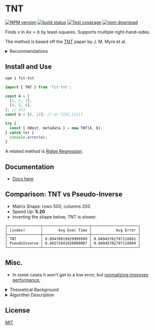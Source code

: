 # TNT

[![NPM version][npm-image]][npm-url]
[![build status][ci-image]][ci-url]
[![Test coverage][codecov-image]][codecov-url]
[![npm download][download-image]][download-url]

<!--
[![DOI](https://zenodo.org/badge/DOI/[DOINUMBER]/zenodo.8189402.svg)](https://doi.org/[DOINUMBER]/zenodo.8189402) -->

Finds $x$ in $A x = b$ by least-squares. Supports multiple right-hand-sides.

The method is based off the [TNT](https://ieeexplore.ieee.org/abstract/document/8425520) paper by J. M. Myre et al.

<details>
<summary>Recommendations</summary>

- Speed. Best when these apply:

  - $\large\frac{\mathrm{rows}}{\mathrm{cols}} \geq 1$.
  - Data columns $\geq 10$. But it's worth trying in any case.

- Accuracy: it's frequently as accurate as QR or PseudoInverse but it will have larger error (normally still acceptable) with tricky matrices.

[For speed, see comparison here](#comparison-tnt-vs-pseudo-inverse).

_For calculations with non-zero intercept_, remember to push a $1$ to each row. The coefficient will be the last item in **XBest**.

A more thorough webpage to compare speed/accuracy will hopefully be included soon.

</details>

## Install and Use

```bash
npm i fit-tnt
```

```ts
import { TNT } from 'fit-tnt';

const A = [
  [1, 2, 3],
  [4, 5, 6],
]; // 2x3
const b = [6, 12]; // or [[6],[12]]

try {
  const { XBest, metadata } = new TNT(A, b);
} catch (e) {
  console.error(e);
}
```

A related method is [Ridge Regression](https://en.wikipedia.org/wiki/Ridge_regression).

## Documentation

- [Docs here](https://newresu.github.io/fit-tnt/modules.html)

## Comparison: TNT vs Pseudo-Inverse

- Matrix Shape: rows 500, columns 200
- Speed Up: **5.20**
- Inverting the shape below, TNT is slower.

```
┌───────────────┬─────────────────────┬─────────────────────┐
│ (index)       │       Avg Exec Time │           Avg Error │
├───────────────┼─────────────────────┼─────────────────────┤
│ TNT           │ 0.09470919929999999 │ 0.04945702797110891 │
│ PseudoInverse │ 0.49272041820000007 │ 0.04945702797110894 │
└───────────────┴─────────────────────┴─────────────────────┘
```

## Misc.

- In some cases it won't get to a low error, but [normalizing improves performance.](https://stats.stackexchange.com/questions/306019/in-linear-regression-why-do-we-often-have-to-normalize-independent-variables-pr)

<details>
<summary>
Theoretical Background
</summary>

Linear systems appear everywhere: $A\,x = b$. Unique solutions ($x$) rarely exist. Least-Squares is one way to select the best:

$G(x) = \mathrm{min}_x \lVert A\,x -b \rVert_2^2$

Searching the gradient-vector $G(x)=\vec{0}$ we get the normal equation $A^T\,A x = A^T b$

This is also a linear system! $S x = y$. If the symmetric matrix $S$ is positive definite (hence $A$ has l.i. cols.) then it is invertible and can be solved using $\mathrm{Cho(S)} = L L^T$ and solving two triangular systems, which is fast and simple.

When computed directly (as done here), $S=A^T\,A$ has a condition number $\kappa (A^T A) = \kappa (A)^2$. So it will fail for near-singular $S$. _Preconditioning tries to reduce this problem_. Larger condition number also tends to slow the convergence of iterative methods.

**TNT**

The Conjugate Gradient for Normal Residual (CGNR) is a popular method for solving Sparse Least-Squares problems, where the design matrix has many zeros.

For wide-$A$, where $\frac{n}{m} \gt 1$ calculating and factoring $A^T A$ becomes computationally demanding, given its $n^2$ separate elements. Here pseudo-inverse will be faster. TNT tends to be faster when $m \geq n$.

TNT preconditions $A^T\,A$ so that it has an inverse and a smaller condition number, then iteratively solves using CGNR.

Positive definite means that $x^T M x \gt 0$. In our case: $x^T \,(A^T A)\, x \gt 0$, and $(A\,x)^T (A x) \gt 0$

The $(\ldots)$ are non-zero when the columns are linearly independent. If the columns of $A$ are linearly independent then it's invertible/non-singular, and $A^T A$ is invertible.

So we want to pre-condition $A^T A$ so that it is invertible, we also want to avoid tiny numbers in the diagonal of the decomposition.

</details>

<details>
<summary>
Algorithm Description
</summary>

1. Carry out product: $N=A^T\,A$ (`N` is Symmetric.)
2. [Cholesky Decomposition](https://en.wikipedia.org/wiki/Cholesky_decomposition) and factor: R, p = Cho(N)
3. `if !p: N = N + e\*I`, $\epsilon$ being a tiny number.
4. Residual $r_0 = A\,x_0 - b$
5. Gradient per coefficient ($r$), $g_0 = A^T r_0$
6. Error in the coefficients $z_0 = R^{-1}\,g_0$
7. Get $\alpha$ as `a = dot(z,g)/dot (r,r)`
8. Update $x$ as $x_{i+1}=x_{i} + a_i\times p_i$
9. Next residual $r_{i+1} = r_i - a_i \times r_i$
10. New gradient $g_{i+1} = A^T r_{i+1}$
11. New error in coefficients: $z_{i+1} = R^{-1}\,g_{i+1}$
12. Get $\beta$ `beta = dot(z_{i+1},g_{i+1})/dot (z_i,g_i)`

</details>

## License

[MIT](./LICENSE)

[npm-image]: https://img.shields.io/npm/v/fit-tnt.svg
[npm-url]: https://www.npmjs.com/package/fit-tnt
[ci-image]: https://github.com/newresu/fit-tnt/actions/workflows/nodejs.yml/badge.svg
[ci-url]: https://github.com/newresu/fit-tnt/actions/workflows/nodejs.yml
[codecov-image]: https://img.shields.io/codecov/c/github/newresu/fit-tnt.svg
[codecov-url]: https://codecov.io/gh/newresu/fit-tnt
[download-image]: https://img.shields.io/npm/dm/fit-tnt.svg
[download-url]: https://www.npmjs.com/package/fit-tnt

